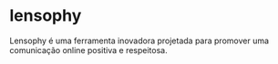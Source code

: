 # lensophy
Lensophy é uma ferramenta inovadora projetada para promover uma comunicação online positiva e respeitosa.
